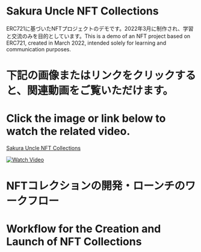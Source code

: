 # Sakura Uncle NFT Collections
ERC721に基づいたNFTプロジェクトのデモです。2022年3月に制作され、学習と交流のみを目的としています。This is a demo of an NFT project based on ERC721, created in March 2022, intended solely for learning and communication purposes.

# 下記の画像またはリンクをクリックすると、関連動画をご覧いただけます。
# Click the image or link below to watch the related video.
[Sakura Uncle NFT Collections](https://www.youtube.com/watch?v=rE4-S_CSW9Q)

[![Watch Video](assets/SakuraUnclePage.png)](https://www.youtube.com/watch?v=rE4-S_CSW9Q)


# NFTコレクションの開発・ローンチのワークフロー
# Workflow for the Creation and Launch of NFT Collections

